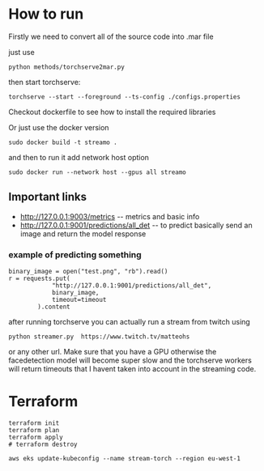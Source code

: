 # How to run

Firstly we need to convert all of the source code into .mar file

just use 
```
python methods/torchserve2mar.py
```

then start torchserve:
```
torchserve --start --foreground --ts-config ./configs.properties
```

Checkout dockerfile to see how to install the required libraries 

Or just use the docker version

```
sudo docker build -t streamo .
```

and then to run it add network host option

```
sudo docker run --network host --gpus all streamo 
```


## Important links

- http://127.0.0.1:9003/metrics -- metrics and basic info
- http://127.0.0.1:9001/predictions/all_det -- to predict basically send an image and return the model response


### example of predicting something 

```
binary_image = open("test.png", "rb").read()
r = requests.put(
            "http://127.0.0.1:9001/predictions/all_det", 
            binary_image, 
            timeout=timeout
        ).content

```

after running torchserve you can actually run a stream from twitch using 

```
python streamer.py  https://www.twitch.tv/matteohs
```

or any other url. Make sure that you have a GPU otherwise the facedetection model will become super slow and the torchserve workers will return timeouts that I havent taken into account in the streaming code.


# Terraform


```
terraform init
terraform plan
terraform apply
# terraform destroy
```

```
aws eks update-kubeconfig --name stream-torch --region eu-west-1
```